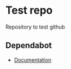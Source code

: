 # Test repo
Repository to test github


## Dependabot
- [Documentation](https://docs.github.com/en/code-security/supply-chain-security/keeping-your-dependencies-updated-automatically/configuration-options-for-dependency-updates)